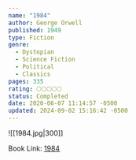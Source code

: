 ```yaml
---
name: "1984"
author: George Orwell
published: 1949
type: Fiction
genre:
  - Dystopian
  - Science Fiction
  - Political
  - Classics
pages: 335
rating: 🌕🌕🌕🌕🌕
status: Completed
date: 2020-06-07 11:14:57 -0500
updated: 2024-09-02 15:16:42 -0500
---
```


![[1984.jpg|300]]

Book Link: [1984](https://www.goodreads.com/book/show/61439040-1984)
